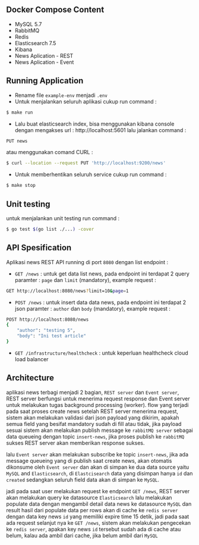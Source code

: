 ## Docker Compose Content
* MySQL 5.7
* RabbitMQ
* Redis
* Elasticsearch 7.5
* Kibana
* News Aplication - REST
* News Aplication - Event

## Running Application
* Rename file `example-env` menjadi `.env`
* Untuk menjalankan seluruh aplikasi cukup run command :
```sh
$ make run
```
* Lalu buat elasticsearch index, bisa menggunakan kibana console dengan mengakses url : http://localhost:5601
lalu jalankan command :
```sh
PUT news
```
atau menggunakan comand CURL :
```sh
$ curl --location --request PUT 'http://localhost:9200/news'
```
* Untuk memberhentikan seluruh service cukup run command :
```sh
$ make stop
```

## Unit testing
untuk menjalankan unit testing run command :
```sh
$ go test $(go list ./...) -cover
```

## API Spesification
Aplikasi news REST API running di port `8080` dengan list endpoint :
* `GET /news` : untuk get data list news, pada endpoint ini terdapat 2 query paramter : `page` dan `limit` (mandatory), example request :
```sh
GET http://localhost:8080/news?limit=10&page=1
```
* `POST /news` : untuk insert data data news, pada endpoint ini terdapat 2 json paramter : `author` dan `body` (mandatory), example request :
```sh
POST http://localhost:8080/news
{
    "author": "testing 5",
    "body": "Ini test article"
}
```
* `GET /infrastructure/healthcheck` : untuk keperluan healthcheck cloud load balancer

## Architecture
aplikasi news terbagi menjadi 2 bagian, `REST server` dan `Event server`, REST server berfungsi untuk menerima request response dan Event server untuk melakukan tugas background processing (worker).
flow yang terjadi pada saat proses create news setelah REST server menerima request, sistem akan melakukan validasi dari json payload yang
dikirim, apakah semua field yang besifat mandatory sudah di fill atau tidak, jika payload sesuai sistem akan melakukan publish message ke `rabbitMQ server`
sebagai data queueing dengan topic `insert-news`, jika proses publish ke `rabbitMQ` sukses REST server akan memberikan response sukses.

lalu `Event server` akan melakukan subscribe ke topic `insert-news`, jika ada message queueing yang di publish saat create news, akan otomatis 
dikonsume oleh `Event server` dan akan di simpan ke dua data source yaitu `MySQL` and `Elasticsearch`, di `Elastcisearch` data yang disimpan hanya `id` dan `created`
sedangkan seluruh field data akan di simpan ke `MySQL`.

jadi pada saat user melakukan request ke endpoint `GET /news`, REST server akan melakukan query ke datasource `Elasticsearch` lalu melakukan populate data
dengan mengambil detail data news ke datasource `MySQL` dan result hasil dari populate data per rows akan di cache ke `redis server` dengan data key news `id` yang memiliki expire time 15 detik, 
jadi pada saat ada request selanjut nya ke `GET /news`, sistem akan melakukan pengecekan ke `redis server`, apakan key news `id` tersebut sudah ada di cache atau belum, kalau ada ambil dari cache, jika belum ambil dari `MySQL`
